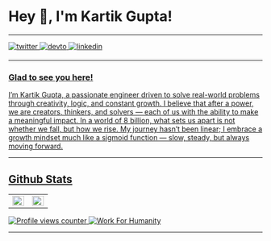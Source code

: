 # Hey 👋, I'm Kartik Gupta!  

---

<a href="https://twitter.com/Orignlkartik1" target="_blank">
<img src=https://img.shields.io/badge/twitter-%2300acee.svg?&style=for-the-badge&logo=twitter&logoColor=white alt=twitter style="margin-bottom: 5px;" />
</a>
<a href="https://dev.to/orignlkartik1" target="_blank">
<img src=https://img.shields.io/badge/dev.to-%2308090A.svg?&style=for-the-badge&logo=dev.to&logoColor=white alt=devto style="margin-bottom: 5px;" />
</a>
<a href="https://linkedin.com/in/orignlkartik1" target="_blank">
<img src=https://img.shields.io/badge/linkedin-%231E77B5.svg?&style=for-the-badge&logo=linkedin&logoColor=white alt=linkedin style="margin-bottom: 5px;" />


---


### Glad to see you here!  

I’m Kartik Gupta, a passionate engineer driven to solve real-world problems through creativity, logic, and constant growth. I believe that after a power, we are creators, thinkers, and solvers — each of us with the ability to make a meaningful impact. In a world of 8 billion, what sets us apart is not whether we fall, but how we rise. My journey hasn’t been linear; I embrace a growth mindset much like a sigmoid function — slow, steady, but always moving forward.
  

---



## Github Stats  
<table><tr><td valign="top" width="50%">

<img src="https://github-readme-stats.vercel.app/api?username=orignlkartik1&show_icons=true&count_private=true&hide_border=true" align="left" style="width: 100%" />

</td><td valign="top" width="50%">


<img src="https://github-readme-stats.vercel.app/api/top-langs/?username=orignlkartik1&hide_border=true&layout=compact" align="left" style="width: 100%" />

</td></tr></table>  


![Profile views counter](https://komarev.com/ghpvc/?username=orignlkartik1&&style=flat-square) 
[![Work For Humanity](https://img.shields.io/badge/Work%20For-Humaity-Green.svg)](https://github.com/chetanraj/awesome-github-badges) 


  

----
